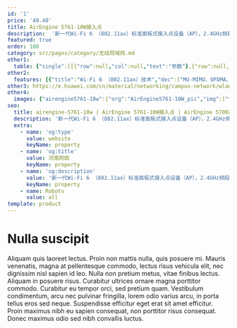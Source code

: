 ```yaml
---
id: '1'
price: '49.40'
title: AirEngine 5761-10W接入点
description:  '新一代Wi-Fi 6 （802.11ax）标准面板式接入点设备（AP），2.4GHz频段支持 2x2 MU-MIMO和2条空间流，5GHz频段支持 2x2 MU-MIMO和2条空间流，整机速率达1.77Gbps。适用于酒店、宿舍等房间密集场所。'
featured: true
order: 100
category: src/pages/category/无线局域网.md
other1: 
  table: {"single":[[{"row":null,"col":null,"text":"参数"},{"row":null,"col":null,"text":"AirEngine 5761-10W"}],[{"row":null,"col":null,"text":"尺寸（宽×深×高）"},{"row":null,"col":null,"text":"86mm x 160mm x 34mm"}],[{"row":null,"col":null,"text":"电源输入"},{"row":null,"col":null,"text":"DC：12V±10%\nPoE供电：满足802.3af/at以太网供电标准"}],[{"row":null,"col":null,"text":"最大功耗"},{"row":null,"col":null,"text":"12.4W\n说明：实际最大功耗遵照不同国家和地区法规而有所不同。"}],[{"row":null,"col":null,"text":"最大用户数"},{"row":null,"col":null,"text":"≤512\n说明：使用环境不同实际用户数存在差异。"}],[{"row":null,"col":null,"text":"工作温度"},{"row":null,"col":null,"text":"0℃ ～+40℃"}],[{"row":null,"col":null,"text":"天线类型"},{"row":null,"col":null,"text":"内置双频合路天线"}],[{"row":null,"col":null,"text":"MIMO:空间流"},{"row":null,"col":null,"text":"2.4GHz: 2×2:2，5GHz: 2×2:2"}],[{"row":null,"col":null,"text":"无线协议"},{"row":null,"col":null,"text":"802.11a/b/g/n/ac/ac wave2/ax"}],[{"row":null,"col":null,"text":"最高速率"},{"row":null,"col":null,"text":"1.77Gbps"}]]}
other2:
  features: [{"title":"Wi-Fi 6 （802.11ax）技术","dec":["MU-MIMO、OFDMA、1024QAM调制方式，使数据传输有序、高效，整机4条空间流，空口速率可达1.77 Gbps"]},{"title":"丰富的接口","dec":["整机支持4 x GE下行接口，2xRJ45直通口（兼容RJ11），可为酒店、宿舍场景下用户提供足够的下行接口"]},{"title":"安装灵活","dec":["支持86mm面板的暗盒安装，及配套安装件实现壁挂式安装。安装灵活，适用不用场景需求"]}]
other3: https://e.huawei.com/cn/material/networking/campus-network/wlan/c23036b5b695458ea99e9f78c8be67d3
other4:
  images: {"airengine5761-10w":{"org":"AirEngine5761-10W_pic","img":["front_bottom.png","front_top.png","top.png"]}}
seo:
  title: airengine-5761-10w | AirEngine 5761-10W接入点 | AirEngine 5700系列 | 室内接入点 | 无线局域网 | 企业网络
  description: '新一代Wi-Fi 6 （802.11ax）标准面板式接入点设备（AP），2.4GHz频段支持 2x2 MU-MIMO和2条空间流，5GHz频段支持 2x2 MU-MIMO和2条空间流，整机速率达1.77Gbps。适用于酒店、宿舍等房间密集场所。'
  extra:
    - name: 'og:type'
      value: website
      keyName: property
    - name: 'og:title'
      value: 河南网田
      keyName: property
    - name: 'og:description'
      value: '新一代Wi-Fi 6 （802.11ax）标准面板式接入点设备（AP），2.4GHz频段支持 2x2 MU-MIMO和2条空间流，5GHz频段支持 2x2 MU-MIMO和2条空间流，整机速率达1.77Gbps。适用于酒店、宿舍等房间密集场所。'
      keyName: property
    - name: Robots
      value: all
template: product
---
```


# Nulla suscipit

Aliquam quis laoreet lectus. Proin non mattis nulla, quis posuere mi. Mauris venenatis, magna at pellentesque commodo, lectus risus vehicula elit, nec dignissim nisl sapien id leo. Nulla non pretium metus, vitae finibus lectus. Aliquam in posuere risus. Curabitur ultrices ornare magna porttitor commodo. Curabitur eu tempor orci, sed pretium quam. Vestibulum condimentum, arcu nec pulvinar fringilla, lorem odio varius arcu, in porta tellus eros sed neque. Suspendisse efficitur eget erat sit amet efficitur. Proin maximus nibh eu sapien consequat, non porttitor risus consequat. Donec maximus odio sed nibh convallis luctus.